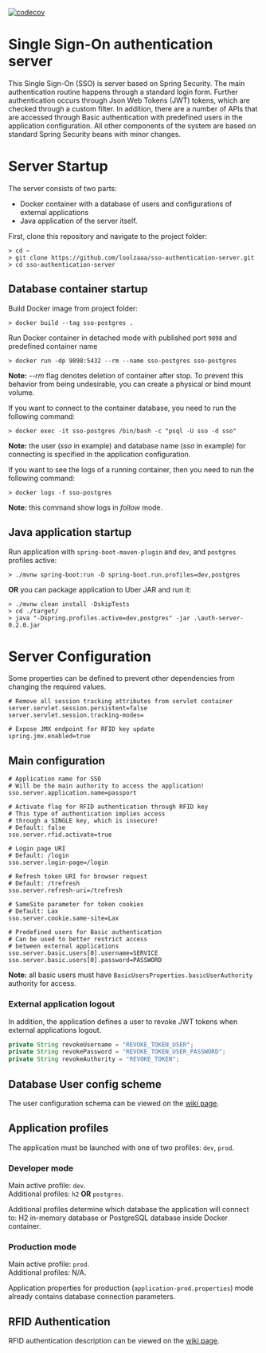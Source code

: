 [![codecov](https://codecov.io/gh/loolzaaa/sso-authentication-server/branch/master/graph/badge.svg?token=F7H6YNRKST)](https://codecov.io/gh/loolzaaa/sso-authentication-server)

# Single Sign-On authentication server

This Single Sign-On (SSO) is server based on Spring Security. The main authentication routine happens through a standard login form. Further authentication occurs through Json Web Tokens (JWT) tokens, which are checked through a custom filter. In addition, there are a number of APIs that are accessed through Basic authentication with predefined users in the application configuration. All other components of the system are based on standard Spring Security beans with minor changes.

# Server Startup

The server consists of two parts:

- Docker container with a database of users and configurations of external applications
- Java application of the server itself.

First, clone this repository and navigate to the project folder:
```shell
> cd ~
> git clone https://github.com/loolzaaa/sso-authentication-server.git
> cd sso-authentication-server
```

## Database container startup

Build Docker image from project folder:
```shell
> docker build --tag sso-postgres .
```

Run Docker container in detached mode with published port `9898` and predefined container name
```shell
> docker run -dp 9898:5432 --rm --name sso-postgres sso-postgres
```
**Note:** *--rm* flag denotes deletion of container after stop. To prevent this behavior from being undesirable, you can create a physical or bind mount volume.

If you want to connect to the container database, you need to run the following command:
```shell
> docker exec -it sso-postgres /bin/bash -c "psql -U sso -d sso"
```
**Note:** the user (*sso* in example) and database name (*sso* in example) for connecting is specified in the application configuration.

If you want to see the logs of a running container, then you need to run the following command:
```shell
> docker logs -f sso-postgres
```
**Note:** this command show logs in *follow* mode.

## Java application startup

Run application with `spring-boot-maven-plugin` and `dev`, and `postgres` profiles active:
```shell
> ./mvnw spring-boot:run -D spring-boot.run.profiles=dev,postgres
```

**OR** you can package application to Uber JAR and run it:
```shell
> ./mvnw clean install -DskipTests
> cd ./target/
> java "-Dspring.profiles.active=dev,postgres" -jar .\auth-server-0.2.0.jar
```

# Server Configuration

Some properties can be defined to prevent other dependencies from changing the required values.
```
# Remove all session tracking attributes from servlet container
server.servlet.session.persistent=false
server.servlet.session.tracking-modes=

# Expose JMX endpoint for RFID key update
spring.jmx.enabled=true
```

## Main configuration

```
# Application name for SSO
# Will be the main authority to access the application!
sso.server.application.name=passport

# Activate flag for RFID authentication through RFID key
# This type of authentication implies access 
# through a SINGLE key, which is insecure!
# Default: false
sso.server.rfid.activate=true

# Login page URI
# Default: /login
sso.server.login-page=/login

# Refresh token URI for browser request
# Default: /trefresh
sso.server.refresh-uri=/trefresh

# SameSite parameter for token cookies
# Default: Lax
sso.server.cookie.same-site=Lax

# Predefined users for Basic authentication
# Can be used to better restrict access 
# between external applications
sso.server.basic.users[0].username=SERVICE
sso.server.basic.users[0].password=PASSWORD
```
**Note:** all basic users must have `BasicUsersProperties.basicUserAuthority` authority for access.

### External application logout

In addition, the application defines a user to revoke JWT tokens when external applications logout.
```Java
private String revokeUsername = "REVOKE_TOKEN_USER";
private String revokePassword = "REVOKE_TOKEN_USER_PASSWORD";
private String revokeAuthority = "REVOKE_TOKEN";
```

## Database User config scheme

The user configuration schema can be viewed on the [wiki page](https://github.com/loolzaaa/sso-authentication-server/wiki/User-definition-schema).

## Application profiles

The application must be launched with one of two profiles: `dev`, `prod`.

### Developer mode

Main active profile: `dev`.  
Additional profiles: `h2` **OR** `postgres`. 

Additional profiles determine which database the application will connect to: H2 in-memory database or PostgreSQL database inside Docker container.

### Production mode

Main active profile: `prod`.  
Additional profiles: N/A.

Application properties for production (`application-prod.properties`) mode already contains database connection parameters.

## RFID Authentication

RFID authentication description can be viewed on the [wiki page](https://github.com/loolzaaa/sso-authentication-server/wiki/RFID-Authentication).
